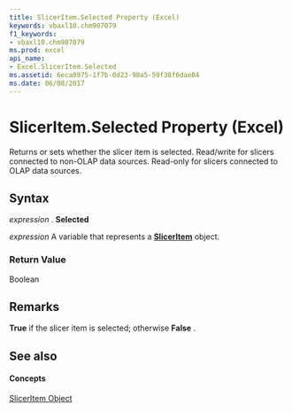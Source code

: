 ```yaml
---
title: SlicerItem.Selected Property (Excel)
keywords: vbaxl10.chm907079
f1_keywords:
- vbaxl10.chm907079
ms.prod: excel
api_name:
- Excel.SlicerItem.Selected
ms.assetid: 6eca0975-1f7b-0d23-98a5-59f38f6dae84
ms.date: 06/08/2017
---
```



# SlicerItem.Selected Property (Excel)

Returns or sets whether the slicer item is selected. Read/write for slicers connected to non-OLAP data sources. Read-only for slicers connected to OLAP data sources.


## Syntax

 _expression_ . **Selected**

 _expression_ A variable that represents a **[SlicerItem](Excel.SlicerItem.md)** object.


### Return Value

Boolean


## Remarks

 **True** if the slicer item is selected; otherwise **False** .


## See also


#### Concepts


[SlicerItem Object](Excel.SlicerItem.md)


